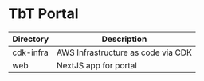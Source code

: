 # TbT Portal

| Directory | Description                        |
| --------- | ---------------------------------- |
| cdk-infra | AWS Infrastructure as code via CDK |
| web       | NextJS app for portal              |
